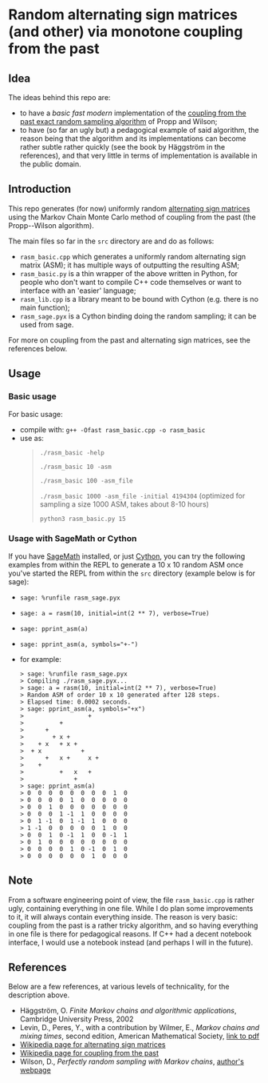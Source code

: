 # Random alternating sign matrices (and other) via monotone coupling from the past

## Idea

The ideas behind this repo are:

- to have a *basic fast modern* implementation of the [coupling from the past exact random sampling algorithm](https://en.wikipedia.org/wiki/Coupling_from_the_past) of Propp and Wilson;
- to have (so far an ugly but) a pedagogical example of said algorithm, the reason being that the algorithm and its implementations can become rather subtle rather quickly (see the book by Häggström in the references), and that very little in terms of implementation is available in the public domain.

## Introduction

This repo generates (for now) uniformly random [alternating sign matrices](https://en.wikipedia.org/wiki/Alternating_sign_matrix) using the Markov Chain Monte Carlo method of coupling from the past (the Propp--Wilson algorithm).  

The main files so far in the `src` directory are and do as follows:  

- `rasm_basic.cpp` which generates a uniformly random alternating sign matrix (ASM); it has multiple ways of outputting the resulting ASM;
- `rasm_basic.py` is a thin wrapper of the above written in Python, for people who don't want to compile C++ code themselves or want to interface with an 'easier' language;
- `rasm_lib.cpp` is a library meant to be bound with Cython (e.g. there is no main function);
- `rasm_sage.pyx` is a Cython binding doing the random sampling; it can be used from sage.
  
For more on coupling from the past and alternating sign matrices, see the references below. 
  
## Usage

### Basic usage

For basic usage:

- compile with:
```g++ -Ofast rasm_basic.cpp -o rasm_basic```
- use as:
  > ```./rasm_basic -help```
  >
  > ```./rasm_basic 10 -asm```
  >
  > ```./rasm_basic 100 -asm_file```
  >
  > ```./rasm_basic 1000 -asm_file -initial 4194304``` (optimized for sampling a size 1000 ASM, takes about 8-10 hours)
  >
  > ```python3 rasm_basic.py 15```

### Usage with SageMath or Cython

If you have [SageMath](https://www.sagemath.org) installed, or just [Cython](https://cython.readthedocs.io/en/latest/#), you can try the following examples from within the REPL to generate a 10 x 10 random ASM once you've started the REPL from within the ```src``` directory (example below is for sage):

- ```sage: %runfile rasm_sage.pyx```
- ```sage: a = rasm(10, initial=int(2 ** 7), verbose=True)```
- ```sage: pprint_asm(a)```
- ```sage: pprint_asm(a, symbols="+-")```
- for example:

   ```sage
   > sage: %runfile rasm_sage.pyx
   > Compiling ./rasm_sage.pyx...
   > sage: a = rasm(10, initial=int(2 ** 7), verbose=True)
   > Random ASM of order 10 x 10 generated after 128 steps.
   > Elapsed time: 0.0002 seconds.
   > sage: pprint_asm(a, symbols="+x")
   >                  +   
   >          +           
   >      +               
   >        + x +         
   >    + x   + x +       
   >  + x           +     
   >      +   x +     x + 
   >    +                 
   >          +   x   +   
   >              +  
   > sage: pprint_asm(a)
   > 0  0  0  0  0  0  0  0  1  0
   > 0  0  0  0  1  0  0  0  0  0
   > 0  0  1  0  0  0  0  0  0  0
   > 0  0  0  1 -1  1  0  0  0  0
   > 0  1 -1  0  1 -1  1  0  0  0
   > 1 -1  0  0  0  0  0  1  0  0
   > 0  0  1  0 -1  1  0  0 -1  1
   > 0  1  0  0  0  0  0  0  0  0
   > 0  0  0  0  1  0 -1  0  1  0
   > 0  0  0  0  0  0  1  0  0  0
   ```

## Note

From a software engineering point of view, the file `rasm_basic.cpp` is rather ugly, containing everything in one file. While I do plan some improvements to it, it will always contain everything inside. The reason is very basic: coupling from the past is a rather tricky algorithm, and so having everything in one file is there for pedagogical reasons. If C++ had a decent notebook interface, I would use a notebook instead (and perhaps I will in the future).

## References

Below are a few references, at various levels of technicality, for the description above.

- Häggström, O. *Finite Markov chains and algorithmic applications*, Cambridge University Press, 2002
- Levin, D., Peres, Y., with a contribution by Wilmer, E., *Markov chains and mixing times*, second edition, American Mathematical Society, [link to pdf](https://pages.uoregon.edu/dlevin/MARKOV/markovmixing.pdf)
- [Wikipedia page for alternating sign matrices](https://en.wikipedia.org/wiki/Alternating_sign_matrix)
- [Wikipedia page for coupling from the past](https://en.wikipedia.org/wiki/Coupling_from_the_past)
- Wilson, D., *Perfectly random sampling with Markov chains*, [author's webpage](http://www.dbwilson.com/exact/)
